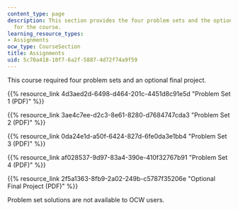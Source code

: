 ```yaml
---
content_type: page
description: This section provides the four problem sets and the optional final project
  for the course.
learning_resource_types:
- Assignments
ocw_type: CourseSection
title: Assignments
uid: 5c70a418-10f7-6a2f-5887-4d72f74a9f59
---
```


This course required four problem sets and an optional final project.

{{% resource_link 4d3aed2d-6498-d464-201c-4451d8c91e5d "Problem Set 1 (PDF)" %}}

{{% resource_link 3ae4c7ee-d2c3-8e61-8280-d7684747cda3 "Problem Set 2 (PDF)" %}}

{{% resource_link 0da24e1d-a50f-6424-827d-6fe0da3e1bb4 "Problem Set 3 (PDF)" %}}

{{% resource_link af028537-9d97-83a4-390e-410f32767b91 "Problem Set 4 (PDF)" %}}

{{% resource_link 2f5a1363-8fb9-2a02-249b-c5787f35206e "Optional Final Project (PDF)" %}}

Problem set solutions are not available to OCW users.